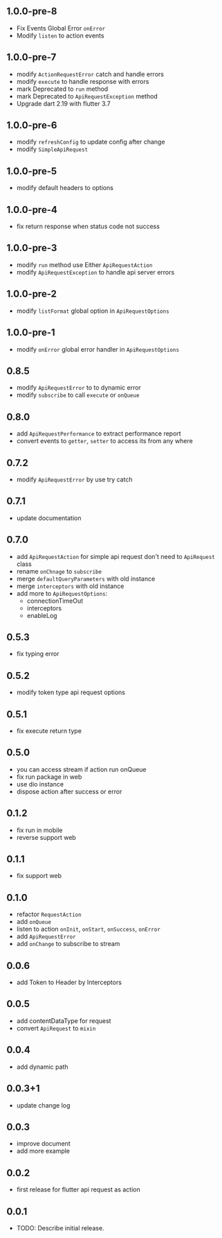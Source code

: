 ## 1.0.0-pre-8
* Fix Events Global Error `onError`
* Modify `listen` to action events

## 1.0.0-pre-7
* modify `ActionRequestError` catch and handle errors
* modify `execute` to handle response with errors
* mark Deprecated to `run` method
* mark Deprecated to `ApiRequestException` method
* Upgrade dart 2.19 with flutter 3.7

## 1.0.0-pre-6
* modify `refreshConfig` to update config after change 
* modify `SimpleApiRequest`

## 1.0.0-pre-5
* modify default headers to options

## 1.0.0-pre-4
* fix return response when status code not success

## 1.0.0-pre-3
* modify `run` method use Either `ApiRequestAction`
* modify `ApiRequestException` to handle api server errors

## 1.0.0-pre-2
* modify `listFormat` global option in `ApiRequestOptions`

## 1.0.0-pre-1
* modify `onError` global error handler in `ApiRequestOptions`

## 0.8.5
* modify `ApiRequestError` to to dynamic error
* modify `subscribe` to call `execute` or `onQueue`

## 0.8.0
* add `ApiRequestPerformance` to extract performance report
* convert events to `getter`, `setter` to access its from any where

## 0.7.2
* modify `ApiRequestError` by use try catch

## 0.7.1
* update documentation

## 0.7.0
* add `ApiRequestAction` for simple api request don't need to `ApiRequest` class
* rename `onChnage` to `subscribe`
* merge `defaultQueryParameters` with old instance
* merge `interceptors` with old instance
* add more to `ApiRequestOptions`:
    * connectionTimeOut
    * interceptors
    * enableLog

## 0.5.3
* fix typing error

## 0.5.2
* modify token type api request options

## 0.5.1
* fix execute return type

## 0.5.0
* you can access stream if action run onQueue
* fix run package in web
* use dio instance
* dispose action after success or error

## 0.1.2
* fix run in mobile
* reverse support web

## 0.1.1
* fix support web

## 0.1.0
* refactor `RequestAction`
* add `onQueue`
* listen to action `onInit`, `onStart`, `onSuccess`, `onError`
* add `ApiRequestError`
* add `onChange` to subscribe to stream

## 0.0.6
* add Token to Header by Interceptors

## 0.0.5
* add contentDataType for request
* convert `ApiRequest` to `mixin`

## 0.0.4
* add dynamic path
  
## 0.0.3+1
* update change log

## 0.0.3
* improve document
* add more example

## 0.0.2
* first release for flutter api request as action

## 0.0.1
* TODO: Describe initial release.

